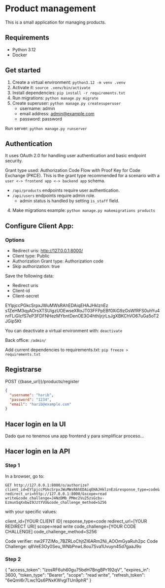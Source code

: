 # Product management

This is a small application for managing products.

## Requirements

- Python 3.12
- Docker

## Get started

1. Create a virtual environment: `python3.12 -m venv .venv`
2. Activate it: `source .venv/bin/activate`
3. Install dependencies: `pip install -r requirements.txt`
4. Run migrations: `python manage.py migrate`
5. Create superuser: `python manage.py createsuperuser`
   - username: admin
   - email address: admin@example.com
   - password: password

Run server: `python manage.py runserver`

## Authentication

It uses OAuth 2.0 for handling user authentication and basic endpoint security.

Grant type used: Authorization Code Flow with Proof Key for Code Exchange (PKCE). This is the grant type recommended
for a scenario with a `user <-> frontend app <-> backend app` schema.

- `/api/products` endpoints require user authentication.
- `/api/users` endpoints require admin role.
  - admin status is handled by setting `is_staff` field.  

4. Make migrations example: `python manage.py makemigrations products`

## Configure Client App:

### Options
- Redirect uris: http://127.0.0.1:8000/
- Client type: Public
- Authorization Grant type: Authorization code
- Skip authorization: true

Save the following data:
- Redirect uris
- Client-id
- Client-secret

EYlpjccPGkcSrpxJWuMWsRAhEDAiqEHAJHklznEz
s1ZeHM3qyAOrsXTSUlgzUOEwseXRoJT03FFPpEBf0XiG9zGsWfRFS0uhYu4nrFLiGlcfS7eP3FDFNHezMYbntDenOE3O4hthljrjrLsJgXBKChVO67uGa5oT2JGip5Kt


You can deactivate a virtual environment with: `deactivate`

Back office: `/admin/`

Add current dependencies to requirements.txt: `pip freeze > requirements.txt`




## Registrarse

POST {{base_url}}/products/register

```json
{
  "username": "harib",
  "password": "1234",
  "email": "harib@example.com"
}
```

## Hacer login en la UI

Dado que no tenemos una app frontend y para simplificar proceso...

## Hacer login en la API

### Step 1

In a browser, go to:

`GET http://127.0.0.1:8000/o/authorize?client_id=EYlpjccPGkcSrpxJWuMWsRAhEDAiqEHAJHklznEz&response_type=code&redirect_uri=http://127.0.0.1:8000/&scope=read write&code_challenge=J4NzDMb_PMmc2Vu25zsGcbv-Ezmun5qXxbwI9JztYVU&code_challenge_method=S256`

with your specific values:

client_id=\[YOUR CLIENT ID\] 
response_type=code
redirect_url=\[YOUR REDIRECT URI\]
scope=read write
code_challenge=\[YOUR CODE CHALLENGE\]
code_challenge_method=S256

Code verifier: nw2F7ZlMo_7BZRLoChjtZI6ARm2Ni_AOOmGyaRuh2pc
Code Challenge: q8VeE3Oy0Seu_WNbPnwL8ou7Sva1Uvuyn45d7gaaJ9o 

### Step 2

{
"access_token": "lzosRF6uh60gu75bdH7BngBPr192qV",
"expires_in": 3600,
"token_type": "Bearer",
"scope": "read write",
"refresh_token": "6eQmI6r7Lwc1Qs6PNxKWvglTUn9phR"
}